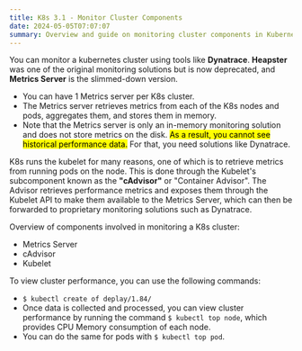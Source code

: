 ```yaml
---
title: K8s 3.1 - Monitor Cluster Components
date: 2024-05-05T07:07:07
summary: Overview and guide on monitoring cluster components in Kubernetes
---
```

You can monitor a kubernetes cluster using tools like **Dynatrace**. **Heapster** was one of the original monitoring solutions but is now deprecated, and **Metrics Server** is the slimmed-down version.
  - You can have 1 Metrics server per K8s cluster.
  - The Metrics server retrieves metrics from each of the K8s nodes and pods, aggregates them, and stores them in memory.
  - Note that the Metrics server is only an in-memory monitoring solution and does not store metrics on the disk. <mark>As a result, you cannot see historical performance data.</mark> For that, you need solutions like Dynatrace.

K8s runs the kubelet for many reasons, one of which is to retrieve metrics from running pods on the node. This is done through the Kubelet's subcomponent known as the **"cAdvisor"** or "Container Advisor". The Advisor retrieves performance metrics and exposes them through the Kubelet API to make them available to the Metrics Server, which can then be forwarded to proprietary monitoring solutions such as Dynatrace.

Overview of components involved in monitoring a K8s cluster:
  - Metrics Server
  - cAdvisor
  - Kubelet

To view cluster performance, you can use the following commands:
  - `$ kubectl create of deplay/1.84/`
  - Once data is collected and processed, you can view cluster performance by running the command `$ kubectl top node`, which provides CPU Memory consumption of each node.
  - You can do the same for pods with `$ kubectl top pod`.